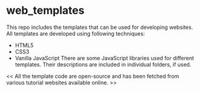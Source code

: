 # web_templates
This repo includes the templates that can be used for developing websites. 
All templates are developed using following techniques:
* HTML5
* CSS3
* Vanilla JavaScript
There are some JavaScript libraries used for different templates. Their descriptions are included in individual folders, if used.

<< All the template code are open-source and has been fetched from various tutorial websites available online. >>
